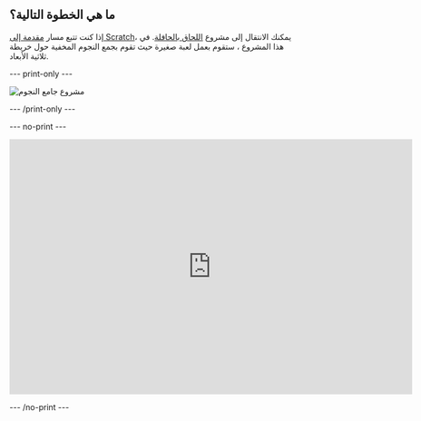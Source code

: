 ## ما هي الخطوة التالية؟

إذا كنت تتبع مسار [مقدمة إلى Scratch](https://projects.raspberrypi.org/ar-SA/raspberrypi/unity-intro)، يمكنك الانتقال إلى مشروع [اللحاق بالحافلة](https://projects.raspberrypi.org/ar-SA/projects/star-collector). في هذا المشروع ، ستقوم بعمل لعبة صغيرة حيث تقوم بجمع النجوم المخفية حول خريطة ثلاثية الأبعاد.

--- print-only ---

![مشروع جامع النجوم](images/star-collector-project.png)

--- /print-only ---

--- no-print ---

<iframe allowtransparency="true" width="710" height="450" src="https://star-collector-basic.rpfilt.repl.co" frameborder="0"></iframe>

--- /no-print ---

